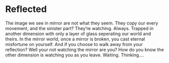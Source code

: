 # Reflected
The image we see in mirror are not what they seem. They copy our every movement, and the sinister part? They’re watching. Always. Trapped in another dimension with only a layer of glass seperating our world and theirs. In the mirror world, once a mirror is broken, you cast eternal misfortune on yourself. And if you choose to walk away from your reflection? Well your not watching the mirror are you? How do you know the other dimension is watching you as you leave. Waiting. Thinking....
